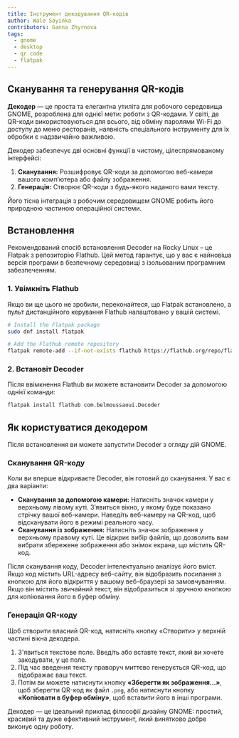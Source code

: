 ```yaml
---
title: Інструмент декодування QR-кодів
author: Wale Soyinka
contributors: Ganna Zhyrnova
tags:
  - gnome
  - desktop
  - qr code
  - flatpak
---
```


## Сканування та генерування QR-кодів

**Декодер** — це проста та елегантна утиліта для робочого середовища GNOME, розроблена для однієї мети: роботи з QR-кодами. У світі, де QR-коди використовуються для всього, від обміну паролями Wi-Fi до доступу до меню ресторанів, наявність спеціального інструменту для їх обробки є надзвичайно важливою.

Декодер забезпечує дві основні функції в чистому, цілеспрямованому інтерфейсі:

1. **Сканування:** Розшифровує QR-коди за допомогою веб-камери вашого комп’ютера або файлу зображення.
2. **Генерація:** Створює QR-коди з будь-якого наданого вами тексту.

Його тісна інтеграція з робочим середовищем GNOME робить його природною частиною операційної системи.

## Встановлення

Рекомендований спосіб встановлення Decoder на Rocky Linux – це Flatpak з репозиторію Flathub. Цей метод гарантує, що у вас є найновіша версія програми в безпечному середовищі з ізольованим програмним забезпеченням.

### 1. Увімкніть Flathub

Якщо ви ще цього не зробили, переконайтеся, що Flatpak встановлено, а пульт дистанційного керування Flathub налаштовано у вашій системі.

```bash
# Install the Flatpak package
sudo dnf install flatpak

# Add the Flathub remote repository
flatpak remote-add --if-not-exists flathub https://flathub.org/repo/flathub.flatpakrepo
```

### 2. Встановіт Decoder

Після ввімкнення Flathub ви можете встановити Decoder за допомогою однієї команди:

```bash
flatpak install flathub com.belmoussaoui.Decoder
```

## Як користуватися декодером

Після встановлення ви можете запустити Decoder з огляду дій GNOME.

### Сканування QR-коду

Коли ви вперше відкриваєте Decoder, він готовий до сканування. У вас є два варіанти:

- **Сканування за допомогою камери:** Натисніть значок камери у верхньому лівому куті. З’явиться вікно, у якому буде показано стрічку вашої веб-камери. Наведіть веб-камеру на QR-код, щоб відсканувати його в режимі реального часу.
- **Сканування із зображення:** Натисніть значок зображення у верхньому правому куті. Це відкриє вибір файлів, що дозволить вам вибрати збережене зображення або знімок екрана, що містить QR-код.

Після сканування коду, Decoder інтелектуально аналізує його вміст. Якщо код містить URL-адресу веб-сайту, він відобразить посилання з кнопкою для його відкриття у вашому веб-браузері за замовчуванням. Якщо він містить звичайний текст, він відобразиться зі зручною кнопкою для копіювання його в буфер обміну.

### Генерація QR-коду

Щоб створити власний QR-код, натисніть кнопку «Створити» у верхній частині вікна декодера.

1. З'явиться текстове поле. Введіть або вставте текст, який ви хочете закодувати, у це поле.
2. Під час введення тексту праворуч миттєво генерується QR-код, що відображає ваш текст.
3. Потім ви можете натиснути кнопку **«Зберегти як зображення...»**, щоб зберегти QR-код як файл `.png`, або натиснути кнопку **«Копіювати в буфер обміну»**, щоб вставити його в інші програми.

Декодер — це ідеальний приклад філософії дизайну GNOME: простий, красивий та дуже ефективний інструмент, який винятково добре виконує одну роботу.

